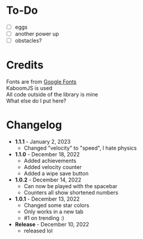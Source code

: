 # To-Do

- [ ] eggs
- [ ] another power up
- [ ] obstacles?

# Credits

Fonts are from [Google Fonts](https://fonts.google.com/)  
KaboomJS is used  
All code outside of the library is mine  
What else do I put here?

# Changelog

- **1.1.1** - January 2, 2023
  - Changed "velocity" to "speed", I hate physics
- **1.1.0** - December 18, 2022
  - Added achievements
  - Added velocity counter
  - Added a wipe save button
- **1.0.2** - December 14, 2022
  - Can now be played with the spacebar
  - Counters all show shortened numbers
- **1.0.1** - December 13, 2022
  - Changed some star colors
  - Only works in a new tab
  - #1 on trending :)
- **Release** - December 10, 2022
  - released lol